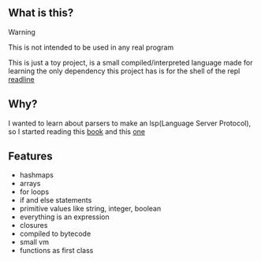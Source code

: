 ## What is this?

> [!WARNING]
> This is not intended to be used in any real program

This is just a toy project, is a small compiled/interpreted language made for learning
the only dependency this project has is for the shell of the repl [readline](https://github.com/chzyer/readline)

## Why?
I wanted to learn about parsers to make an lsp(Language Server Protocol), so I started reading this [book](https://interpreterbook.com/) and this [one](https://compilerbook.com/)

## Features
- hashmaps
- arrays
- for loops
- if and else statements
- primitive values like string, integer, boolean
- everything is an expression
- closures
- compiled to bytecode
- small vm
- functions as first class

